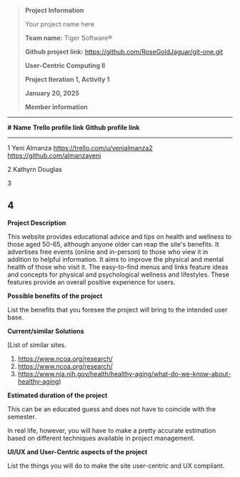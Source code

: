 > **Project Information**
>
> Your project name here
>
> **Team name:** Tiger Software®
>
> **Github project link:** https://github.com/RoseGoldJaguar/git-one.git
>
> **User-Centric Computing II**
>
> **Project Iteration 1, Activity 1**
>
> **January 20, 2025**
>
> **Member information**

  ----------------------------------------------------------------------------
  **\#**   **Name**                  **Trello profile link** **Github profile
                                                             link**
  -------- ------------------------- ----------------------- -----------------
  1         Yeni Almanza              https://trello.com/u/yenialmanza2  https://github.com/almanzayeni                                 

  2         Kathyrn Douglas                                                 

  3                                                          

  4                                                          
  ----------------------------------------------------------------------------

**Project Description**

This website provides educational advice and tips on health and wellness to those aged 50-65, although anyone older can reap the site's benefits. It advertises free events (online and in-person) to those who view it in addition to helpful information.  It aims to improve the physical and mental health of those who visit it.  The easy-to-find menus and links feature ideas and concepts for physical and psychological wellness and lifestyles.  These features provide an overall positive experience for users.

**Possible benefits of the project**

List the benefits that you foresee the project will bring to the
intended user base.

**Current/similar Solutions**

[List of similar sites.

1. https://www.ncoa.org/research/
2. https://www.ncoa.org/research/
3. https://www.nia.nih.gov/health/healthy-aging/what-do-we-know-about-healthy-aging)

**Estimated duration of the project**

This can be an educated guess and does not have to coincide with the
semester.

In real life, however, you will have to make a pretty accurate
estimation based on different techniques available in project
management.

**UI/UX and User-Centric aspects of the project**

List the things you will do to make the site user-centric and UX
compliant.
